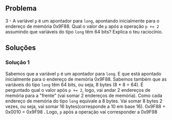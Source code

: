 ## Problema

3 - A variável `p` é um apontador para `long`, apontando inicialmente para o
endereço de memória 0x9F88. Qual o valor de `p` após a operação `p += 2`
assumindo que variáveis do tipo `long` têm 64 bits? Explica o teu raciocínio.

## Soluções

### Solução 1

Sabemos que a variável `p` é um apontador para `long`. E que está apontado inicialmente para o endereço de memória 0x9F88.
Sabemos também que as variáveis do tipo `long` têm 64 bits, ou seja, 8 bytes (8 * 8 = 64).
É perguntado qual o valor após `p += 2`, logo, vai andar 2 endereços de memória para a "frente" (vai somar 2 endereços de memória). 
Como cada endereço de memória do tipo `long` equivale a 8 bytes. Vai somar 8 bytes 2 vezes, ou seja, vai somar 16 bytes(corresponde a 10 em base 16). 
0x9F88 + 0x0010 = 0x9F98 .
Logo, `p` após a operação vai corresponder a 0x9F98